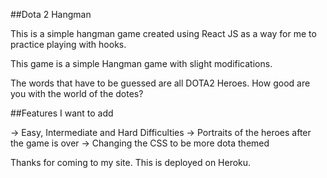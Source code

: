 ##Dota 2 Hangman 

This is a simple hangman game created using React JS as a way for me to practice playing with hooks. 

This game is a simple Hangman game with slight modifications.

 The words that have to be guessed are all DOTA2 Heroes. How good are you with the world of the dotes? 

 ##Features I want to add 

 -> Easy, Intermediate and Hard Difficulties 
 -> Portraits of the heroes after the game is over 
 -> Changing the CSS to be more dota themed 

 Thanks for coming to my site. This is deployed on Heroku. 
